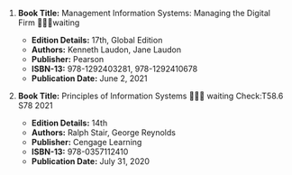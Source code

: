 1. **Book Title:** Management Information Systems: Managing the Digital Firm 📒🔐🚫waiting
   - **Edition Details:** 17th, Global Edition
   - **Authors:** Kenneth Laudon, Jane Laudon
   - **Publisher:** Pearson
   - **ISBN-13:** 978-1292403281, 978-1292410678
   - **Publication Date:** June 2, 2021

2. **Book Title:** Principles of Information Systems 📒🔐✅ waiting Check:T58.6 S78 2021
   - **Edition Details:** 14th
   - **Authors:** Ralph Stair, George Reynolds
   - **Publisher:** Cengage Learning
   - **ISBN-13:** 978-0357112410
   - **Publication Date:** July 31, 2020
